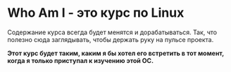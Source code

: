 # Who Am I - это курс по Linux
Содержание курса всегда будет менятся и дорабатываться. Так, что полезно сюда заглядывать, чтобы держать руку на пульсе проекта.

**Этот курс будет таким, каким я бы хотел его встретить в тот момент, когда я только приступал к изучению этой ОС.**
